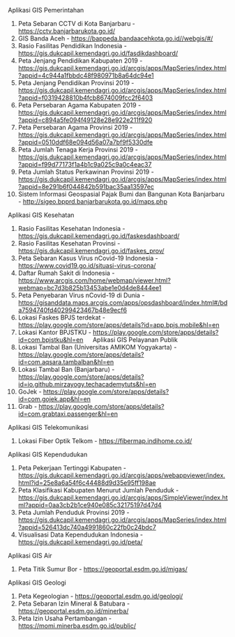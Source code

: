 Aplikasi GIS Pemerintahan
1.	Peta Sebaran CCTV di Kota Banjarbaru - https://cctv.banjarbarukota.go.id/
2.	GIS Banda Aceh - https://bappeda.bandaacehkota.go.id//webgis/#/
3.	Rasio Fasilitas Pendidikan Indonesia - https://gis.dukcapil.kemendagri.go.id/fasdikdashboard/
4.	Peta Jenjang Pendidikan Kabupaten 2019 - https://gis.dukcapil.kemendagri.go.id/arcgis/apps/MapSeries/index.html?appid=4c944a1fbbdc48f980971b8a64dc94e1
5.	Peta Jenjang Pendidikan Provinsi 2019 - https://gis.dukcapil.kemendagri.go.id/arcgis/apps/MapSeries/index.html?appid=f0319428810b4fcb8674009fcc2f6403
6.	Peta Persebaran Agama Kabupaten 2019 - https://gis.dukcapil.kemendagri.go.id/arcgis/apps/MapSeries/index.html?appid=c894a5fe094f49128e28e922e211f920 
7.	Peta Persebaran Agama Provinsi 2019 - https://gis.dukcapil.kemendagri.go.id/arcgis/apps/MapSeries/index.html?appid=0510ddf68e094d56a07a7bf9f5330dfe
8.	Peta Jumlah Tenaga Kerja Provinsi 2019 - https://gis.dukcapil.kemendagri.go.id/arcgis/apps/MapSeries/index.html?appid=f99d77173f1a4b1c9a025c9a0c4eac37
9.	Peta Jumlah Status Perkawinan Provinsi 2019 - https://gis.dukcapil.kemendagri.go.id/arcgis/apps/MapSeries/index.html?appid=8e291b6f044842b591bac35aa13597ec
10.	Sistem Informasi Geospasial Pajak Bumi dan Bangunan Kota Banjarbaru - http://sigeo.bpprd.banjarbarukota.go.id/maps.php


Aplikasi GIS Kesehatan
1.	Rasio Fasilitas Kesehatan Indonesia - https://gis.dukcapil.kemendagri.go.id/faskesdashboard/
2.	Rasio Fasilitas Kesehatan Provinsi - https://gis.dukcapil.kemendagri.go.id/faskes_prov/
3.	Peta Sebaran Kasus  Virus nCovid-19 Indonesia - https://www.covid19.go.id/situasi-virus-corona/
4.	Daftar Rumah Sakit di Indonesia - https://www.arcgis.com/home/webmap/viewer.html?webmap=bc7d3b825b13453abe1e0d4de8444ee1
5.	Peta Penyebaran Virus nCovid-19 di Dunia - https://gisanddata.maps.arcgis.com/apps/opsdashboard/index.html#/bda7594740fd40299423467b48e9ecf6
6.	Lokasi Faskes BPJS terdekat - https://play.google.com/store/apps/details?id=app.bpjs.mobile&hl=en
7.	Lokasi Kantor BPJSTKU - https://play.google.com/store/apps/details?id=com.bpjstku&hl=en
 
Aplikasi GIS Pelayanan Publik
1.	Lokasi Tambal Ban (Universitas AMIKOM Yogyakarta) - https://play.google.com/store/apps/details?id=com.aqsara.tambalban&hl=en
2.	Lokasi Tambal Ban (Banjarbaru) - https://play.google.com/store/apps/details?id=io.github.mirzayogy.techacademytuts&hl=en
3.	GoJek - https://play.google.com/store/apps/details?id=com.gojek.app&hl=en
4.	Grab - https://play.google.com/store/apps/details?id=com.grabtaxi.passenger&hl=en


Aplikasi GIS Telekomunikasi
1.	Lokasi Fiber Optik Telkom - https://fibermap.indihome.co.id/

Aplikasi GIS Kependudukan
1.	Peta Pekerjaan Tertinggi Kabupaten - https://gis.dukcapil.kemendagri.go.id/arcgis/apps/webappviewer/index.html?id=25e8a6a54f6c44488d9d35e95ff198ae
2.	Peta Klasifikasi Kabupaten Menurut Jumlah Penduduk - https://gis.dukcapil.kemendagri.go.id/arcgis/apps/SimpleViewer/index.html?appid=0aa3cb2b1ce940e085c32175197d47d4
3.	Peta Jumlah Penduduk Provinsi 2019 - https://gis.dukcapil.kemendagri.go.id/arcgis/apps/MapSeries/index.html?appid=526413dc740a4991860c22fb0c24bdc7
4.	Visualisasi Data Kependudukan Indonesia - https://gis.dukcapil.kemendagri.go.id/peta/


Aplikasi GIS Air
1.	Peta Titik Sumur Bor - https://geoportal.esdm.go.id/migas/

Aplikasi GIS Geologi
1.	Peta Kegeologian - https://geoportal.esdm.go.id/geologi/
2.	Peta Sebaran Izin Mineral & Batubara - https://geoportal.esdm.go.id/minerba/
3.	Peta Izin Usaha Pertambangan - https://momi.minerba.esdm.go.id/public/
